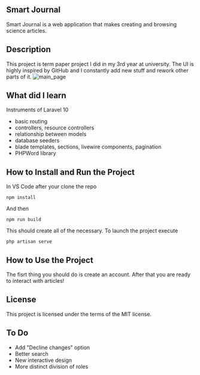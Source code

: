 ## Smart Journal

Smart Journal is a web application that makes creating and browsing science articles. 

## Description

This project is term paper project I did in my 3rd year at university. The UI is highly inspired by GitHub and I constantly add new stuff and rework other parts of it. 
![main_page](https://github.com/krllmm/Smart_Journal/assets/137904300/ec838d23-0876-42aa-80d0-29bc18a0b021)

## What did I learn

Instruments of Laravel 10
<ul>
    <li>basic routing</li>
    <li>controllers, resource controllers</li>
    <li>relationship between models</li>
    <li>database seeders</li>
    <li>blade templates, sections, livewire components, pagination</li>
    <li>PHPWord library</li>
</ul>

## How to Install and Run the Project
In VS Code after your clone the repo
```
npm install
```
And then
```
npm run build
```
This should create all of the necessary.
To launch the project execute

```
php artisan serve
```
## How to Use the Project

The fisrt thing you should do is create an account. After that you are ready to interact with articles!

## License

This project is licensed under the terms of the MIT license.

## To Do

<ul>
    <li>Add "Decline changes" option</li>
    <li>Better search</li>
    <li>New interactive design</li>
    <li>More distinct division of roles</li>
</ul>
